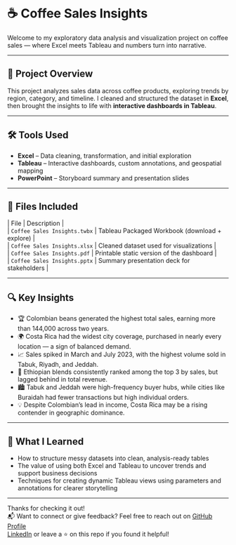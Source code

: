 # ☕ Coffee Sales Insights

Welcome to my exploratory data analysis and visualization project on coffee sales  — where Excel meets Tableau and numbers turn into narrative.

---

## 📌 Project Overview

This project analyzes sales data across coffee products, exploring trends by region, category, and timeline. I cleaned and structured the dataset in **Excel**, then brought the insights to life with **interactive dashboards in Tableau**.

---

## 🛠 Tools Used

- **Excel** – Data cleaning, transformation, and initial exploration  
- **Tableau** – Interactive dashboards, custom annotations, and geospatial mapping  
- **PowerPoint** – Storyboard summary and presentation slides

---



## 📄 Files Included  

| File | Description |  
| `Coffee Sales Insights.twbx` | Tableau Packaged Workbook (download + explore) |  
| `Coffee Sales Insights.xlsx` | Cleaned dataset used for visualizations |  
| `Coffee Sales Insights.pdf` | Printable static version of the dashboard |  
| `Coffee Sales Insights.pptx` | Summary presentation deck for stakeholders |  
 

---

## 🔍 Key Insights

- 🏆 Colombian beans generated the highest total sales, earning more than 144,000 across two years.
- 🌍 Costa Rica had the widest city coverage, purchased in nearly every location — a sign of balanced demand.
- 📈 Sales spiked in March and July 2023, with the highest volume sold in Tabuk, Riyadh, and Jeddah.
- 💸 Ethiopian blends consistently ranked among the top 3 by sales, but lagged behind in total revenue.
- 🏙️ Tabuk and Jeddah were high-frequency buyer hubs, while cities like Buraidah had fewer transactions but high individual orders.
- 💡 Despite Colombian’s lead in income, Costa Rica may be a rising contender in geographic dominance.

---

## 💭 What I Learned

- How to structure messy datasets into clean, analysis-ready tables  
- The value of using both Excel and Tableau to uncover trends and support business decisions  
- Techniques for creating dynamic Tableau views using parameters and annotations for clearer storytelling

---

Thanks for checking it out!  
📬 Want to connect or give feedback? Feel free to reach out on 
[GitHub Profile](https://github.com/salmamohammed11111)  
[LinkedIn](https://www.linkedin.com/in/salma-mohammed-353919360/)
or leave a ⭐ on this repo if you found it helpful!
